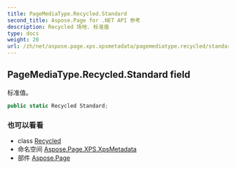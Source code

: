 ```yaml
---
title: PageMediaType.Recycled.Standard
second_title: Aspose.Page for .NET API 参考
description: Recycled 场地. 标准值
type: docs
weight: 20
url: /zh/net/aspose.page.xps.xpsmetadata/pagemediatype.recycled/standard/
---
```

## PageMediaType.Recycled.Standard field

标准值。

```csharp
public static Recycled Standard;
```

### 也可以看看

* class [Recycled](../)
* 命名空间 [Aspose.Page.XPS.XpsMetadata](../../pagemediatype.recycled/)
* 部件 [Aspose.Page](../../../)


